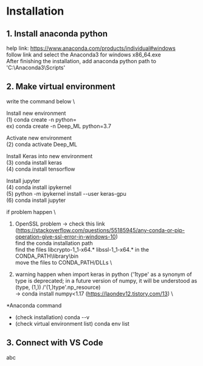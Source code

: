 # Installation

## 1. Install anaconda python

help link: https://www.anaconda.com/products/individual#windows \
follow link and select the Anaconda3 for windows x86_64.exe \
After finishing the installation, add anaconda python path to 'C:\Anaconda3\Scripts'

## 2. Make virtual environment
write the command below \
  
Install new environment \
(1) conda create -n <Virtual environment name> python=<python version you want> \
ex) conda create -n Deep_ML python=3.7
  
Activate new environment \
(2) conda activate Deep_ML
  
Install Keras into new environment \
(3) conda install keras \
(4) conda install tensorflow
  
Install jupyter \
(4) conda install ipykernel \
(5) python -m ipykernel install --user keras-gpu \
(6) conda install jupyter
  
if problem happen \ 
1) OpenSSL problem -> check this link (https://stackoverflow.com/questions/55185945/any-conda-or-pip-operation-give-ssl-error-in-windows-10) \
find the conda installation path \
find the files libcrypto-1_1-x64.* libssl-1_1-x64.* in the CONDA_PATH\library\bin \
move the files to CONDA_PATH/DLLs \
  
2) warning happen when import keras in python ('1type' as a synonym of type is deprecated; in a future version of numpy, it will be understood as (type, (1,)) /'(1,)type'.np_resource) \
-> conda install numpy<1.17 (https://laondev12.tistory.com/13) \
  
*Anaconda command
- (check installation) conda --v
- (check virtual environment list) conda env list
                              
## 3. Connect with VS Code
abc

    
                              
 
